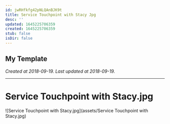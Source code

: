 ```yaml
---
id: jwRHfkfg42pNLQAnBJK9t
title: Service Touchpoint with Stacy Jpg
desc: ''
updated: 1645225706359
created: 1645225706359
stub: false
isDir: false
---
```

My Template
---

_Created at 2018-09-19._
_Last updated at 2018-09-19._




---

# Service Touchpoint with Stacy.jpg


![Service Touchpoint with Stacy.jpg](assets/Service Touchpoint with Stacy.jpg)

